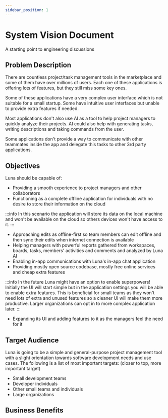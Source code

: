 ```yaml
---
sidebar_position: 1
---
```


# System Vision Document

A starting point to engineering discussions

## Problem Description

There are countless project/task management tools in the marketplace and some of them have over millions of users. Each one of these applications is offering lots of features, but they still miss some key ones.  

Some of these applications have a very complex user interface which is not suitable for a small startup. Some have intuitive user interfaces but unable to provide extra features if needed.  

Most applications don't also use AI as a tool to help project managers to quickly analyze their projects. AI could also help with generating tasks, writing descriptions and taking commands from the user.  

Some applications don't provide a way to communicate with other teammates inside the app and delegate this tasks to other 3rd party applications.


## Objectives

Luna should be capable of:
- Providing a smooth experience to project managers and other collaborators 
- Functioning as a complete offline application for individuals with no desire to store their information on the cloud

:::info
In this scenario the application will store its data on the local machine and won't be available on the cloud so others devices won't have access to it. 
:::

- Approaching edits as offline-first so team members can edit offline and then sync their edits when internet connection is available
- Helping managers with powerful reports gathered from workspaces, boards, tasks, members' activities and comments and analyzed by Luna AI
- Enabling in-app communications with Luna's in-app chat application
- Providing mostly open source codebase, mostly free online services and cheap extra features

:::info
In the future Luna might have an option to enable superpowers! Initially the UI will start simple but in the application settings you will be able to enable extra features. This is beneficial for small teams as they won't need lots of extra and unused features so a cleaner UI will make them more productive. Larger organizations can opt in to more complex application later.
:::

- Expanding its UI and adding features to it as the managers feel the need for it


## Target Audience

Luna is going to be a simple and general-purpose project management tool with a slight orientation towards software development needs and use cases.
The following is a list of most important targets: (closer to top, more important target) 

- Small development teams
- Developer individuals
- Other small teams and individuals
- Large organizations

## Business Benefits